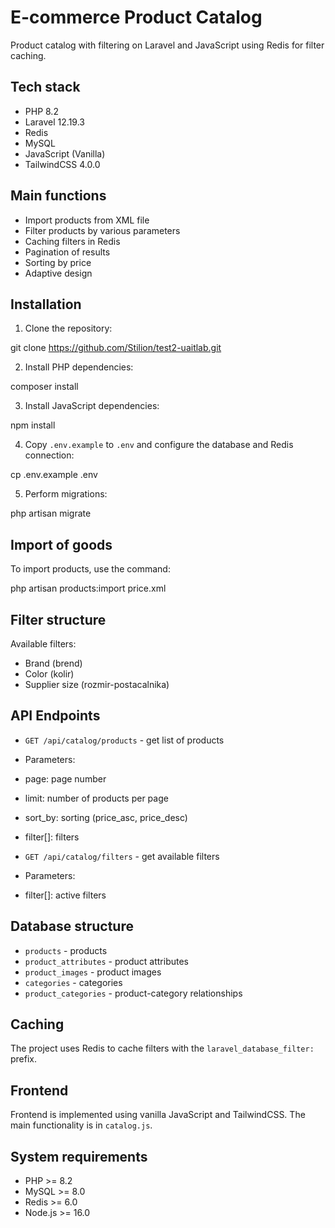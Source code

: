 # E-commerce Product Catalog

Product catalog with filtering on Laravel and JavaScript using Redis for filter caching.

## Tech stack

- PHP 8.2
- Laravel 12.19.3
- Redis
- MySQL
- JavaScript (Vanilla)
- TailwindCSS 4.0.0

## Main functions

- Import products from XML file
- Filter products by various parameters
- Caching filters in Redis
- Pagination of results
- Sorting by price
- Adaptive design

## Installation

1. Clone the repository:

git clone https://github.com/Stilion/test2-uaitlab.git

2. Install PHP dependencies:

composer install


3. Install JavaScript dependencies:

npm install

4. Copy `.env.example` to `.env` and configure the database and Redis connection:

cp .env.example .env

5. Perform migrations:

php artisan migrate

## Import of goods

To import products, use the command:

php artisan products:import price.xml


## Filter structure

Available filters:
- Brand (brend)
- Color (kolir)
- Supplier size (rozmir-postacalnika)

## API Endpoints

- `GET /api/catalog/products` - get list of products
 - Parameters:
  - page: page number
  - limit: number of products per page
  - sort_by: sorting (price_asc, price_desc)
  - filter[]: filters

- `GET /api/catalog/filters` - get available filters
 - Parameters:
  - filter[]: active filters

## Database structure

- `products` - products
- `product_attributes` - product attributes
- `product_images` - product images
- `categories` - categories
- `product_categories` - product-category relationships

## Caching

The project uses Redis to cache filters with the `laravel_database_filter:` prefix.

## Frontend

Frontend is implemented using vanilla JavaScript and TailwindCSS. The main functionality is in `catalog.js`.

## System requirements

- PHP >= 8.2
- MySQL >= 8.0
- Redis >= 6.0
- Node.js >= 16.0




